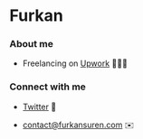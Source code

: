 <h1>Furkan</h1>

<h3>About me</h3>

- Freelancing on [Upwork](https://www.upwork.com/freelancers/furkansuren) 👨🏻‍💻

  



<h3 align="left">Connect with me</h3>

- [Twitter](https://twitter.com/surkanfuren) 🐤

- contact@furkansuren.com ✉️
